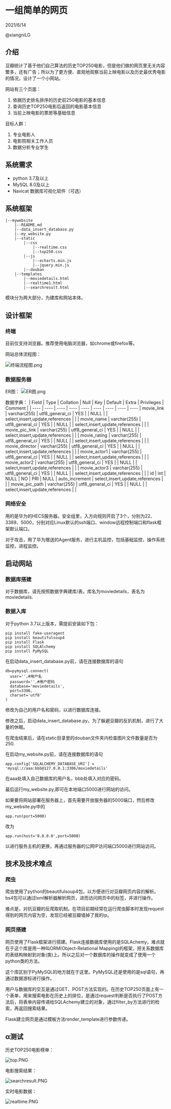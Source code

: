 # 一组简单的网页
2021/6/14

@xiangniLG 

## 介绍
豆瓣统计了基于他们自己算法的历史TOP250电影，但是他们做的网页里无关内容繁多，还有广告；所以为了更方便、直观地观察当前上映电影以及历史最优秀电影的情况，设计了一个小网站。

网站有三个页面：
1.  依据历史排名排序的历史前250电影的基本信息
2.  查询历史TOP250电影后返回的电影基本信息
3.  当前上映电影的票房等基础信息

目标人群：
1.  专业电影人
2.  电影院相关工作人员
3.  数据分析专业学生

## 系统需求
- python 3.7及以上
- MySQL 8.0及以上
- Navicat 数据库可视化软件（可选）

## 系统框架
    |--mywebsite
        |--README.md
        |--data_insert_database.py
        |--my_website.py
        |--static
            |--css
                |--realtime.css
                |--top250.css
            |--js
                |--echarts.min.js
                |--jquery.min.js
            |--douban
        |--templates
            |--moviedetails.html
            |--realtime1.html
            |--searchresult.html
模块分为两大部分，为建库和网站本体。

## 设计框架
### 终端
目前仅支持浏览器。推荐使用电脑浏览器，如chrome或firefox等。

网站总体流程图：

![终端流程图.png](https://i.loli.net/2021/06/14/eqkVLAbjfPQXRWd.png)

### 数据服务器
ER图：
![ER图.png](https://i.loli.net/2021/06/14/wUi7fXyMx8QCAHk.png)

数据字典：
| Field | Type | Collation | Null | Key | Default | Extra | Privileges | Comment |
| ---- | ---- | ---- | ---- | ---- | ---- | ---- | ---- | ---- 
| movie_link     | varchar(255) | utf8_general_ci | YES  |     | NULL    |                | select,insert,update,references |         |
| movie_name     | varchar(255) | utf8_general_ci | YES  |     | NULL    |                | select,insert,update,references |         |
| movie_pic_link | varchar(255) | utf8_general_ci | YES  |     | NULL    |                | select,insert,update,references |         |
| movie_rating   | varchar(255) | utf8_general_ci | YES  |     | NULL    |                | select,insert,update,references |         |
| movie_director | varchar(255) | utf8_general_ci | YES  |     | NULL    |                | select,insert,update,references |         |
| movie_actor1   | varchar(255) | utf8_general_ci | YES  |     | NULL    |                | select,insert,update,references |         |
| movie_actor2   | varchar(255) | utf8_general_ci | YES  |     | NULL    |                | select,insert,update,references |         |
| movie_actor3   | varchar(255) | utf8_general_ci | YES  |     | NULL    |                | select,insert,update,references |         |
| id             | int          | NULL            | NO   | PRI | NULL    | auto_increment | select,insert,update,references |         |
| movie_pic_path | varchar(255) | utf8_general_ci | YES  |     | NULL    |                | select,insert,update,references |         |

### 网络安全
用的是华为的HECS服务器。安全组里，入方向规则开启了3个，分别为22、3389、5000，分别对应Linux默认的ssh端口、window远程控制端口和flask框架默认端口。

对于攻击，用了华为赠送的Agent服务，进行主机监控，包括基础监控，操作系统监控，进程监控。

## 启动网站
### 数据库搭建
对于数据库，请先按照数据字典建库/表。库名为moviedetails，表名为moviedetails.
### 数据入库
对于python 3.7以上版本，需提前安装如下包：
```
pip install fake-useragent
pip install beautifulsoup4
pip install Flask
pip install SQLAlchemy
pip install PyMySQL
```

在启动data_insert_database.py前，请在连接数据库的语句
```
db=pymysql.connect(
  user='',#用户名
  password='',#用户密码
  database='moviedetails',
  port=3306,
  charset='utf8'
)
```
修改为自己的用户名和密码，以进行数据库连接。

修改之后，启动data_insert_database.py。为了躲避豆瓣的反扒机制，进行了大量的休眠。

在爬虫结束后，请在static目录里的douban文件夹内检查图片文件数量是否为250.

在启动my_website.py前，请在连接数据库的语句
```
app.config['SQLALCHEMY_DATABASE_URI'] = 'mysql://aaa:bbb@127.0.0.1:3306/moviedetails'
```
在aaa处填入自己数据库的用户名，bbb处填入对应的密码。

最后运行my_website.py,即可在本地端口5000进行网站的访问。

如果要将网站部署在服务器上，首先需要开放服务器的5000端口，然后修改my_website.py中的
```
app.run(port=5000)
```
改为
```
app.run(host='0.0.0.0',port=5000)
```
以进行服务主机的更换，再通过服务器的公网IP访问端口5000进行网站访问。

## 技术及技术难点
### 爬虫
爬虫使用了python的beautifulsoup4包，以方便进行对豆瓣网页内容的解析。bs4包可以通过lxml解析器解析网页，进而访问网页中的标签，并进行操作。

难点是，对抗豆瓣的反爬取机制。在项目前期经常在运行爬虫脚本时发现request得到的网页内容为空，发现已经被豆瓣墙掉了我的ip。

### 网页搭建
网页使用了Flask框架进行搭建。Flask连接数据库使用的是SQLAchemy，难点就在于这个库是用一种叫ORM(Object-Relational Mapping)的框架，把关系数据库的表结构映射到对象(类)上。所以之后对一个数据库的操作就变成了使用一个python类的方法。

这个库区别于PyMySQL的地方就在于这里。PyMySQL还是使用的是sql语句，再通过数据游标进行操作。

用户与数据库的交互是通过GET、POST方法实现的。在历史TOP250页面上有一个表单，用来搜索电影在历史上的排位，是通过request判断是否执行了POST方法后，将表单内容传递给SQLAchemy建立的对象，通过filter_by方法进行的检索，再返回搜索结果。

Flask建立网页是通过模板方法render_template进行参数传递。

## α测试
历史TOP250电影榜单：

![top.PNG](https://i.loli.net/2021/06/14/ROPZutoxWpw5hav.png)

电影搜索结果：

![searchresult.PNG](https://i.loli.net/2021/06/14/KWjDOiMF6t1z28G.png)

实时电影数据：

![realtime.PNG](https://i.loli.net/2021/06/14/nlANe4IYa8qcxWk.png)
  
